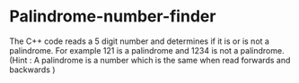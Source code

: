 # Palindrome-number-finder
The C++ code reads a 5 digit number and determines if it is or is not a palindrome. For example 121 is a palindrome and 1234 is not a palindrome.(Hint : A palindrome is a number which is the same when read forwards and backwards )
